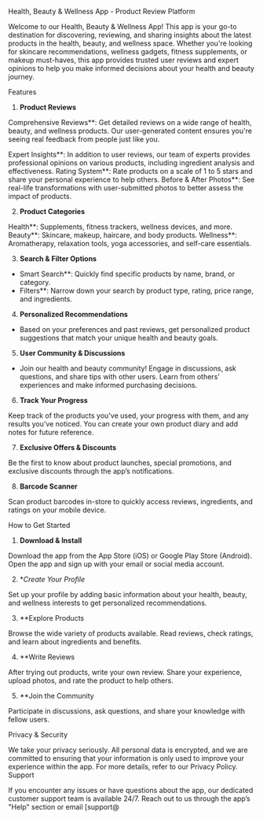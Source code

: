  Health, Beauty & Wellness App - Product Review Platform

Welcome to our Health, Beauty & Wellness App! This app is your go-to destination for discovering, reviewing, and sharing insights about the latest products in the health, beauty, and wellness space. Whether you're looking for skincare recommendations, wellness gadgets, fitness supplements, or makeup must-haves, this app provides trusted user reviews and expert opinions to help you make informed decisions about your health and beauty journey.

 Features

1. **Product Reviews**

Comprehensive Reviews**: Get detailed reviews on a wide range of health, beauty, and wellness products. Our user-generated content ensures you're seeing real feedback from people just like you.

Expert Insights**: In addition to user reviews, our team of experts provides professional opinions on various products, including ingredient analysis and effectiveness.
Rating System**: Rate products on a scale of 1 to 5 stars and share your personal experience to help others.
Before & After Photos**: See real-life transformations with user-submitted photos to better assess the impact of products.

2. **Product Categories**

Health**: Supplements, fitness trackers, wellness devices, and more.
Beauty**: Skincare, makeup, haircare, and body products.
Wellness**: Aromatherapy, relaxation tools, yoga accessories, and self-care essentials.

 3. **Search & Filter Options**

* Smart Search**: Quickly find specific products by name, brand, or category.
* Filters**: Narrow down your search by product type, rating, price range, and ingredients.

 4. **Personalized Recommendations**

* Based on your preferences and past reviews, get personalized product suggestions that match your unique health and beauty goals.

 5. **User Community & Discussions**

* Join our health and beauty community! Engage in discussions, ask questions, and share tips with other users. Learn from others' experiences and make informed purchasing decisions.

 6. **Track Your Progress**

 Keep track of the products you've used, your progress with them, and any results you’ve noticed. You can create your own product diary and add notes for future reference.

 7. **Exclusive Offers & Discounts**

 Be the first to know about product launches, special promotions, and exclusive discounts through the app’s notifications.

 8. **Barcode Scanner**

 Scan product barcodes in-store to quickly access reviews, ingredients, and ratings on your mobile device.

 How to Get Started

1. **Download & Install**

 Download the app from the App Store (iOS) or Google Play Store (Android).
 Open the app and sign up with your email or social media account.

 2. **Create Your Profile*

 Set up your profile by adding basic information about your health, beauty, and wellness interests to get personalized recommendations.

 3. **Explore Products

 Browse the wide variety of products available. Read reviews, check ratings, and learn about ingredients and benefits.

 4. **Write Reviews

After trying out products, write your own review. Share your experience, upload photos, and rate the product to help others.

 5. **Join the Community

Participate in discussions, ask questions, and share your knowledge with fellow users.

Privacy & Security

We take your privacy seriously. All personal data is encrypted, and we are committed to ensuring that your information is only used to improve your experience within the app. For more details, refer to our Privacy Policy.
 Support

If you encounter any issues or have questions about the app, our dedicated customer support team is available 24/7. Reach out to us through the app’s "Help" section or email [support@
